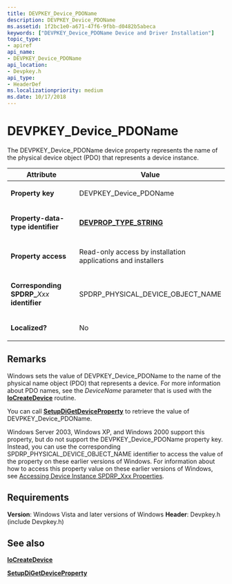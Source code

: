 ```yaml
---
title: DEVPKEY_Device_PDOName
description: DEVPKEY_Device_PDOName
ms.assetid: 1f2bc1e0-a671-47f6-9fbb-d0482b5abeca
keywords: ["DEVPKEY_Device_PDOName Device and Driver Installation"]
topic_type:
- apiref
api_name:
- DEVPKEY_Device_PDOName
api_location:
- Devpkey.h
api_type:
- HeaderDef
ms.localizationpriority: medium
ms.date: 10/17/2018
---
```


# DEVPKEY_Device_PDOName


The DEVPKEY_Device_PDOName device property represents the name of the physical device object (PDO) that represents a device instance.

<table>
<colgroup>
<col width="50%" />
<col width="50%" />
</colgroup>
<thead>
<tr>
<th>Attribute</th>
<th>Value</th>
</tr>
</thead>
<tbody>
<tr class="odd">
<td align="left"><p><strong>Property key</strong></p></td>
<td align="left"><p>DEVPKEY_Device_PDOName</p></td>
</tr>
<tr class="even">
<td align="left"><p><strong>Property-data-type identifier</strong></p></td>
<td align="left"><p><a href="devprop-type-string.md" data-raw-source="[&lt;strong&gt;DEVPROP_TYPE_STRING&lt;/strong&gt;](devprop-type-string.md)"><strong>DEVPROP_TYPE_STRING</strong></a></p></td>
</tr>
<tr class="odd">
<td align="left"><p><strong>Property access</strong></p></td>
<td align="left"><p>Read-only access by installation applications and installers</p></td>
</tr>
<tr class="even">
<td align="left"><p><strong>Corresponding SPDRP_</strong><em>Xxx</em> <strong>identifier</strong></p></td>
<td align="left"><p>SPDRP_PHYSICAL_DEVICE_OBJECT_NAME</p></td>
</tr>
<tr class="odd">
<td align="left"><p><strong>Localized?</strong></p></td>
<td align="left"><p>No</p></td>
</tr>
</tbody>
</table>

 

Remarks
-------

Windows sets the value of DEVPKEY_Device_PDOName to the name of the physical name object (PDO) that represents a device. For more information about PDO names, see the *DeviceName* parameter that is used with the [**IoCreateDevice**](/windows-hardware/drivers/ddi/wdm/nf-wdm-iocreatedevice) routine.

You can call [**SetupDiGetDeviceProperty**](/windows/desktop/api/setupapi/nf-setupapi-setupdigetdevicepropertyw) to retrieve the value of DEVPKEY_Device_PDOName.

Windows Server 2003, Windows XP, and Windows 2000 support this property, but do not support the DEVPKEY_Device_PDOName property key. Instead, you can use the corresponding SPDRP_PHYSICAL_DEVICE_OBJECT_NAME identifier to access the value of the property on these earlier versions of Windows. For information about how to access this property value on these earlier versions of Windows, see [Accessing Device Instance SPDRP_Xxx Properties](./accessing-device-instance-spdrp-xxx-properties.md).

Requirements
------------

**Version**: Windows Vista and later versions of Windows
**Header**: Devpkey.h (include Devpkey.h)


## See also


[**IoCreateDevice**](/windows-hardware/drivers/ddi/wdm/nf-wdm-iocreatedevice)

[**SetupDiGetDeviceProperty**](/windows/desktop/api/setupapi/nf-setupapi-setupdigetdevicepropertyw)

 

